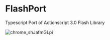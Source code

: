 # FlashPort
Typescript Port of Actionscript 3.0 Flash Library

![chrome_shJafmGLpi](https://user-images.githubusercontent.com/1977536/219204336-9f364545-8f8a-48c2-991f-8f7edea25860.png)

